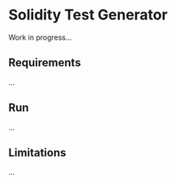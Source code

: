 # Solidity Test Generator

Work in progress...

## Requirements

...

## Run

...

## Limitations

...

